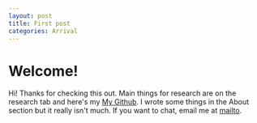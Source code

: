 ```yaml
---
layout: post
title: First post
categories: Arrival
---
```



# Welcome!

Hi! Thanks for checking this out. Main things for research are on the research
tab and here's my [My Github](https://github.com/lsawade). I wrote some things 
in the About section but it really isn't much. If you want to chat, email me at
[mailto](mailto:lsawade@princeton.edu).